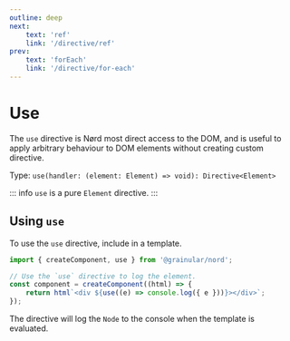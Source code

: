```yaml
---
outline: deep
next:
    text: 'ref'
    link: '/directive/ref'
prev:
    text: 'forEach'
    link: '/directive/for-each'
---
```


<!-- @format -->

# Use

The `use` directive is Nørd most direct access to the DOM, and is useful to apply arbitrary behaviour to DOM elements without creating custom directive.

Type: `use(handler: (element: Element) => void): Directive<Element>`

::: info
`use` is a pure `Element` directive.
:::

## Using `use`

To use the `use` directive, include in a template.

```ts
import { createComponent, use } from '@grainular/nord';

// Use the `use` directive to log the element.
const component = createComponent((html) => {
    return html`<div ${use((e) => console.log({ e }))}></div>`;
});
```

The directive will log the `Node` to the console when the template is evaluated.

<CodeLink name="use.ts" link="https://github.com/IamSebastianDev/nord/blob/main/src/lib/directives/use.ts"></CodeLink>
